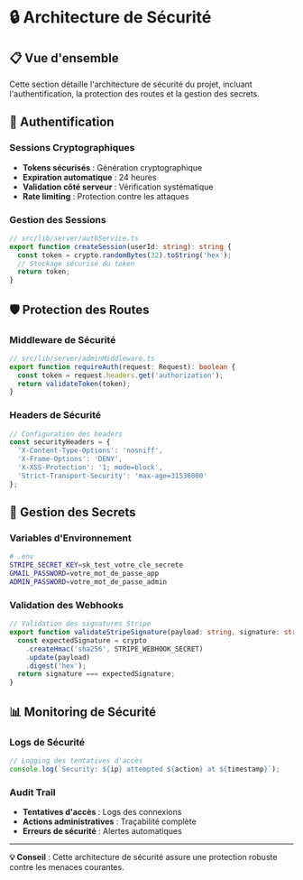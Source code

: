 # 🔒 Architecture de Sécurité

## 📋 Vue d'ensemble

Cette section détaille l'architecture de sécurité du projet, incluant l'authentification, la protection des routes et la gestion des secrets.

## 🔐 Authentification

### Sessions Cryptographiques
- **Tokens sécurisés** : Génération cryptographique
- **Expiration automatique** : 24 heures
- **Validation côté serveur** : Vérification systématique
- **Rate limiting** : Protection contre les attaques

### Gestion des Sessions
```typescript
// src/lib/server/authService.ts
export function createSession(userId: string): string {
  const token = crypto.randomBytes(32).toString('hex');
  // Stockage sécurisé du token
  return token;
}
```

## 🛡️ Protection des Routes

### Middleware de Sécurité
```typescript
// src/lib/server/adminMiddleware.ts
export function requireAuth(request: Request): boolean {
  const token = request.headers.get('authorization');
  return validateToken(token);
}
```

### Headers de Sécurité
```typescript
// Configuration des headers
const securityHeaders = {
  'X-Content-Type-Options': 'nosniff',
  'X-Frame-Options': 'DENY',
  'X-XSS-Protection': '1; mode=block',
  'Strict-Transport-Security': 'max-age=31536000'
};
```

## 🔑 Gestion des Secrets

### Variables d'Environnement
```bash
# .env
STRIPE_SECRET_KEY=sk_test_votre_cle_secrete
GMAIL_PASSWORD=votre_mot_de_passe_app
ADMIN_PASSWORD=votre_mot_de_passe_admin
```

### Validation des Webhooks
```typescript
// Validation des signatures Stripe
export function validateStripeSignature(payload: string, signature: string): boolean {
  const expectedSignature = crypto
    .createHmac('sha256', STRIPE_WEBHOOK_SECRET)
    .update(payload)
    .digest('hex');
  return signature === expectedSignature;
}
```

## 📊 Monitoring de Sécurité

### Logs de Sécurité
```typescript
// Logging des tentatives d'accès
console.log(`Security: ${ip} attempted ${action} at ${timestamp}`);
```

### Audit Trail
- **Tentatives d'accès** : Logs des connexions
- **Actions administratives** : Traçabilité complète
- **Erreurs de sécurité** : Alertes automatiques

---

**💡 Conseil** : Cette architecture de sécurité assure une protection robuste contre les menaces courantes.
